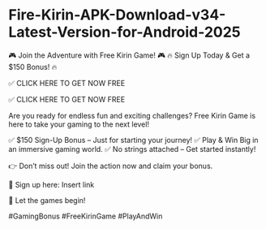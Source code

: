 # Fire-Kirin-APK-Download-v34-Latest-Version-for-Android-2025 
🎮 Join the Adventure with Free Kirin Game! 🎮 🔥 Sign Up Today & Get a $150 Bonus! 🔥

✅ CLICK HERE TO GET NOW FREE

✅ CLICK HERE TO GET NOW FREE

Are you ready for endless fun and exciting challenges? Free Kirin Game is here to take your gaming to the next level!

✅ $150 Sign-Up Bonus – Just for starting your journey! ✅ Play & Win Big in an immersive gaming world. ✅ No strings attached – Get started instantly!

👉 Don’t miss out! Join the action now and claim your bonus.

📲 Sign up here: Insert link

🎉 Let the games begin!

#GamingBonus #FreeKirinGame #PlayAndWin
